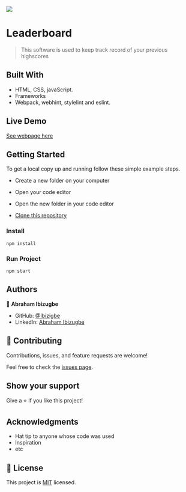 ![](https://img.shields.io/badge/Microverse-blueviolet)

# Leaderboard

> This software is used to keep track record of your previous highscores

## Built With

- HTML, CSS, javaScript.
- Frameworks
- Webpack, webhint, stylelint and eslint.

## Live Demo

[See webpage here](https://ibizugbe.github.io/Leaderboard/)

## Getting Started

To get a local copy up and running follow these simple example steps.

- Create a new folder on your computer

- Open your code editor

- Open the new folder in your code editor

- [Clone this repository](https://github.com/Ibizugbe/Leaderboard)

### Install

`npm install`

### Run Project

`npm start`


## Authors

👤 **Abraham Ibizugbe**

- GitHub: [@Ibizigbe](https://github.com/Ibizugbe)
- LinkedIn: [Abraham Ibizugbe](https://www.linkedin.com/in/abraham-ibizugbe-763791115/)

## 🤝 Contributing

Contributions, issues, and feature requests are welcome!

Feel free to check the [issues page](https://github.com/Ibizugbe/Leaderboard/issues).

## Show your support

Give a ⭐️ if you like this project!

## Acknowledgments

- Hat tip to anyone whose code was used
- Inspiration
- etc

## 📝 License

This project is [MIT](./MIT.md) licensed.
